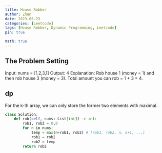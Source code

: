 ```yaml
---
title: House Robber
author: Zhen
date: 2023-06-23
categories: [Leetcode]
tags: [House Robber, Dynamic Programming, Leetcode]
pin: true

math: true
---
```


## The Problem Setting

Input: nums = [1,2,3,1]
Output: 4
Explanation: Rob house 1 (money = 1) and then rob house 3 (money = 3).
Total amount you can rob = 1 + 3 = 4.

## dp

For the k-th array, we can only store the former two elements with maximal.


```python
class Solution:
    def rob(self, nums: List[int]) -> int:
        rob1, rob2 = 0,0
        for n in nums:
            temp = max(n+rob1, rob2) # [rob1, rob2, n, n+1, ...]
            rob1 = rob2
            rob2 = temp
        return rob2
        
```
